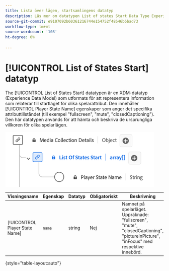 ```yaml
---
title: Lista över lägen, startsamlingens datatyp
description: Läs mer om datatypen List of states Start Data Type Experience Data Model (XDM).
source-git-commit: e9107092b60361216744e154752f48546b5bad73
workflow-type: tm+mt
source-wordcount: '108'
ht-degree: 0%

---
```


# [!UICONTROL List of States Start] datatyp

The [!UICONTROL List of States Start] datatypen är en XDM-datatyp (Experience Data Model) som utformats för att representera information som relaterar till startläget för olika spelarattribut. Den innehåller [!UICONTROL Player State Name] egenskaper som anger det specifika attributtillståndet (till exempel &quot;fullscreen&quot;, &quot;mute&quot;, &quot;closedCaptioning&quot;). Den här datatypen används för att hämta och beskriva de ursprungliga villkoren för olika spelarlägen.

![Ett diagram över [!UICONTROL List of States Start] datatyp.](../images/data-types/list-of-states-start-collection.png)

| Visningsnamn | Egenskap | Datatyp | Obligatoriskt | Beskrivning |
|--------------------------------|--------------|-----------|-----------|-------------------------------------------------|
| [!UICONTROL Player State Name] | `name` | string | Nej | Namnet på spelarläget. Uppräknade: &quot;fullscreen&quot;, &quot;mute&quot;, &quot;closedCaptioning&quot;, &quot;pictureInPicture&quot;, &quot;inFocus&quot; med respektive innebörd. |

{style="table-layout:auto"}
